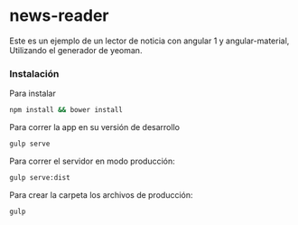 # news-reader

Este es un ejemplo de un lector de noticia con angular 1 y angular-material, Utilizando el generador de yeoman.

### Instalación

Para instalar

```sh
npm install && bower install
```

Para correr la app en su versión de desarrollo

```sh
gulp serve
```

Para correr el servidor en modo producción:
```sh
gulp serve:dist
```

Para crear la carpeta los archivos de producción:
```sh
gulp
```
